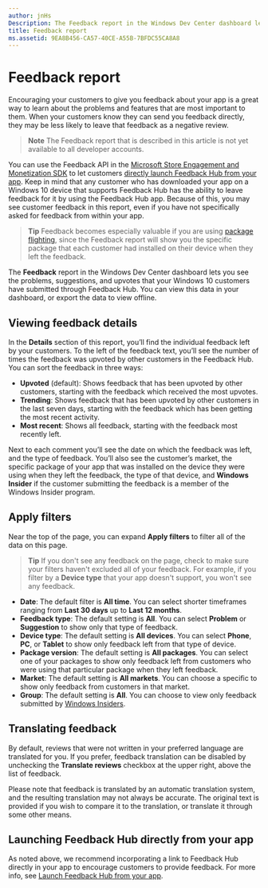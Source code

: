 ```yaml
---
author: jnHs
Description: The Feedback report in the Windows Dev Center dashboard lets you see the problems, suggestions, and upvotes that your Windows 10 customers have submitted through Feedback Hub.
title: Feedback report
ms.assetid: 9EA8B456-CA57-40CE-A55B-7BFDC55CA8A8
---
```


# Feedback report

Encouraging your customers to give you feedback about your app is a great way to learn about the problems and features that are most important to them. When your customers know they can send you feedback directly, they may be less likely to leave that feedback as a negative review. 

> **Note** The Feedback report that is described in this article is not yet available to all developer accounts.

You can use the Feedback API in the [Microsoft Store Engagement and Monetization SDK](http://aka.ms/store-em-sdk) to let customers [directly launch Feedback Hub from your app](../monetize/launch-feedback-hub-from-your-app.md). Keep in mind that any customer who has downloaded your app on a Windows 10 device that supports Feedback Hub has the ability to leave feedback for it by using the Feedback Hub app. Because of this, you may see customer feedback in this report, even if you have not specifically asked for feedback from within your app.

> **Tip** Feedback becomes especially valuable if you are using [package flighting](package-flights.md), since the Feedback report will show you the specific package that each customer had installed on their device when they left the feedback.

The **Feedback** report in the Windows Dev Center dashboard lets you see the problems, suggestions, and upvotes that your Windows 10 customers have submitted through Feedback Hub. You can view this data in your dashboard, or export the data to view offline. 

## Viewing feedback details

In the **Details** section of this report, you’ll find the individual feedback left by your customers. To the left of the feedback text, you’ll see the number of times the feedback was upvoted by other customers in the Feedback Hub. You can sort the feedback in three ways:

- **Upvoted** (default): Shows feedback that has been upvoted by other customers, starting with the feedback which received the most upvotes.
- **Trending**: Shows feedback that has been upvoted by other customers in the last seven days, starting with the feedback which has been getting the most recent activity.
- **Most recent**: Shows all feedback, starting with the feedback most recently left. 

Next to each comment you’ll see the date on which the feedback was left, and the type of feedback. You’ll also see the customer’s market, the specific package of your app that was installed on the device they were using when they left the feedback, the type of that device, and **Windows Insider** if the customer submitting the feedback is a member of the Windows Insider program.


## Apply filters

Near the top of the page, you can expand **Apply filters** to filter all of the data on this page.

> **Tip** If you don't see any feedback on the page, check to make sure your filters haven't excluded all of your feedback. For example, if you filter by a **Device type** that your app doesn't support, you won't see any feedback.

- **Date**: The default filter is **All time**. You can select shorter timeframes ranging from **Last 30 days** up to **Last 12 months**.
- **Feedback type**: The default setting is **All**. You can select **Problem** or **Suggestion** to show only that type of feedback.
- **Device type**: The default setting is **All devices**. You can select **Phone**, **PC**, or **Tablet** to show only feedback left from that type of device.
- **Package version**: The default setting is **All packages**. You can select one of your packages to show only feedback left from customers who were using that particular package when they left feedback.
- **Market**: The default setting is **All markets**. You can choose a specific to show only feedback from customers in that market.
- **Group**: The default setting is **All**. You can choose to view only feedback submitted by [Windows Insiders](http://insider.windows.com).

## Translating feedback

By default, reviews that were not written in your preferred language are translated for you. If you prefer, feedback translation can be disabled by unchecking the **Translate reviews** checkbox at the upper right, above the list of feedback.

Please note that feedback is translated by an automatic translation system, and the resulting translation may not always be accurate. The original text is provided if you wish to compare it to the translation, or translate it through some other means.

## Launching Feedback Hub directly from your app

As noted above, we recommend incorporating a link to Feedback Hub directly in your app to encourage customers to provide feedback. For more info, see [Launch Feedback Hub from your app](../monetize/launch-feedback-hub-from-your-app.md).


<!--HONumber=Jun16_HO3-->


